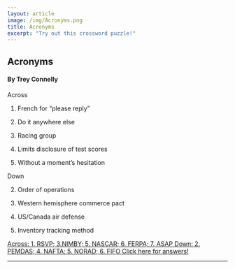 ```yaml
---
layout: article
image: /img/Acronyms.png
title: Acronyms
excerpt: "Try out this crossword puzzle!"
---
```


<h2>Acronyms</h2>
<h4>By Trey Connelly</h4>

Across

1. French for “please reply”

3. Do it anywhere else

5. Racing group

6. Limits disclosure of test scores

7. Without a moment’s hesitation


Down

2. Order of operations

4. Western hemisphere commerce pact

5. US/Canada air defense

6. Inventory tracking method

<a href="span"> <span>Across: 1. RSVP; 3.NIMBY; 5. NASCAR; 6. FERPA; 7. ASAP
Down: 2. PEMDAS; 4. NAFTA; 5. NORAD; 6. FIFO
</span>
  Click here for answers!</a>
	
<hr style="border-color:#7D7D7D;height:0.5px;">

